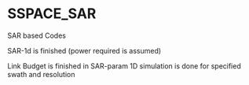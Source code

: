 # SSPACE_SAR
SAR based Codes 

SAR-1d is finished (power required is assumed)


Link Budget is finished in SAR-param 1D simulation is done for specified swath and resolution
